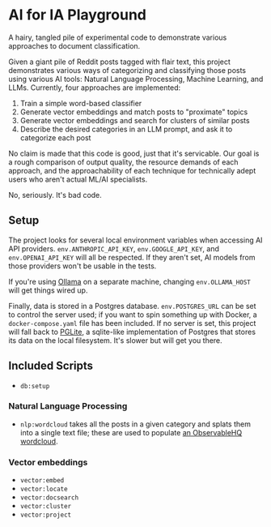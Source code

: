 # AI for IA Playground

A hairy, tangled pile of experimental code to demonstrate various approaches to document classification.

Given a giant pile of Reddit posts tagged with flair text, this project demonstrates various ways of categorizing and classifying those posts using various AI tools: Natural Language Processing, Machine Learning, and LLMs. Currently, four approaches are implemented:

1. Train a simple word-based classifier
2. Generate vector embeddings and match posts to "proximate" topics
3. Generate vector embeddings and search for clusters of similar posts
4. Describe the desired categories in an LLM prompt, and ask it to categorize each post

No claim is made that this code is good, just that it's servicable. Our goal is a rough comparison of output quality, the resource demands of each approach, and the approachability of each technique for technically adept users who aren't actual ML/AI specialists.

No, seriously. It's bad code.

## Setup

The project looks for several local environment variables when accessing AI API providers. `env.ANTHROPIC_API_KEY`, `env.GOOGLE_API_KEY`, and `env.OPENAI_API_KEY` will all be respected. If they aren't set, AI models from those providers won't be usable in the tests.

If you're using [Ollama](https://ollama.com) on a separate machine, changing `env.OLLAMA_HOST` will get things wired up.

Finally, data is stored in a Postgres database. `env.POSTGRES_URL` can be set to control the server used; if you want to spin something up with Docker, a `docker-compose.yaml` file has been included. If no server is set, this project will fall back to [PGLite](https://pglite.dev), a sqlite-like implementation of Postgres that stores its data on the local filesystem. It's slower but will get you there.

## Included Scripts

- `db:setup`

### Natural Language Processing

- `nlp:wordcloud` takes all the posts in a given category and splats them into a single text file; these are used to populate [an ObservableHQ wordcloud](https://observablehq.com/d/80ede3c81f0c2854).

### Vector embeddings

- `vector:embed`
- `vector:locate`
- `vector:docsearch`
- `vector:cluster`
- `vector:project`
